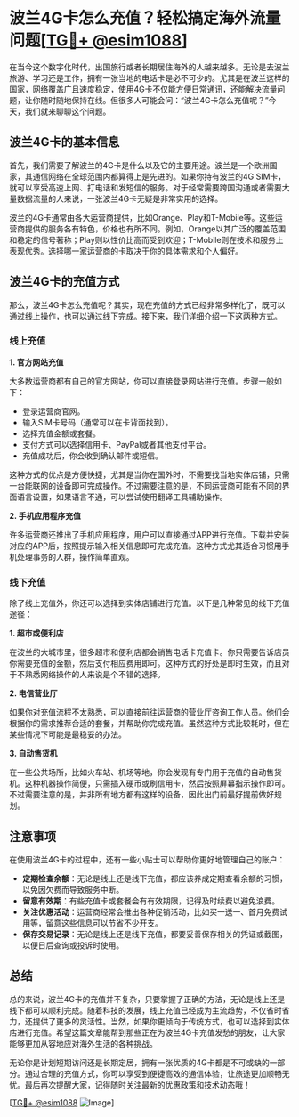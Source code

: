 # 波兰4G卡怎么充值？轻松搞定海外流量问题[[TG💪+ @esim1088](https://t.me/s/esim1088)]

在当今这个数字化时代，出国旅行或者长期居住海外的人越来越多。无论是去波兰旅游、学习还是工作，拥有一张当地的电话卡是必不可少的。尤其是在波兰这样的国家，网络覆盖广且速度稳定，使用4G卡不仅能方便日常通讯，还能解决流量问题，让你随时随地保持在线。但很多人可能会问：“波兰4G卡怎么充值呢？”今天，我们就来聊聊这个问题。

## 波兰4G卡的基本信息

首先，我们需要了解波兰的4G卡是什么以及它的主要用途。波兰是一个欧洲国家，其通信网络在全球范围内都算得上是先进的。如果你持有波兰的4G SIM卡，就可以享受高速上网、打电话和发短信的服务。对于经常需要跨国沟通或者需要大量数据流量的人来说，一张波兰4G卡无疑是非常实用的选择。

波兰的4G卡通常由各大运营商提供，比如Orange、Play和T-Mobile等。这些运营商提供的服务各有特色，价格也有所不同。例如，Orange以其广泛的覆盖范围和稳定的信号著称；Play则以性价比高而受到欢迎；T-Mobile则在技术和服务上表现优秀。选择哪一家运营商的卡取决于你的具体需求和个人偏好。

## 波兰4G卡的充值方式

那么，波兰4G卡怎么充值呢？其实，现在充值的方式已经非常多样化了，既可以通过线上操作，也可以通过线下完成。接下来，我们详细介绍一下这两种方式。

### 线上充值

**1. 官方网站充值**

大多数运营商都有自己的官方网站，你可以直接登录网站进行充值。步骤一般如下：

- 登录运营商官网。
- 输入SIM卡号码（通常可以在卡背面找到）。
- 选择充值金额或套餐。
- 支付方式可以选择信用卡、PayPal或者其他支付平台。
- 充值成功后，你会收到确认邮件或短信。

这种方式的优点是方便快捷，尤其是当你在国外时，不需要找当地实体店铺，只需一台能联网的设备即可完成操作。不过需要注意的是，不同运营商可能有不同的界面语言设置，如果语言不通，可以尝试使用翻译工具辅助操作。

**2. 手机应用程序充值**

许多运营商还推出了手机应用程序，用户可以直接通过APP进行充值。下载并安装对应的APP后，按照提示输入相关信息即可完成充值。这种方式尤其适合习惯用手机处理事务的人群，操作简单直观。

### 线下充值

除了线上充值外，你还可以选择到实体店铺进行充值。以下是几种常见的线下充值途径：

**1. 超市或便利店**

在波兰的大城市里，很多超市和便利店都会销售电话卡充值卡。你只需要告诉店员你需要充值的金额，然后支付相应费用即可。这种方式的好处是即时生效，而且对于不熟悉网络操作的人来说是个不错的选择。

**2. 电信营业厅**

如果你对充值流程不太熟悉，可以直接前往运营商的营业厅咨询工作人员。他们会根据你的需求推荐合适的套餐，并帮助你完成充值。虽然这种方式比较耗时，但在某些情况下可能是最稳妥的办法。

**3. 自动售货机**

在一些公共场所，比如火车站、机场等地，你会发现有专门用于充值的自动售货机。这种机器操作简便，只需插入硬币或刷信用卡，然后按照屏幕指示操作即可。不过需要注意的是，并非所有地方都有这样的设备，因此出门前最好提前做好规划。

## 注意事项

在使用波兰4G卡的过程中，还有一些小贴士可以帮助你更好地管理自己的账户：

- **定期检查余额**：无论是线上还是线下充值，都应该养成定期查看余额的习惯，以免因欠费而导致服务中断。
- **留意有效期**：有些充值卡或套餐会有有效期限，记得及时续费以避免浪费。
- **关注优惠活动**：运营商经常会推出各种促销活动，比如买一送一、首月免费试用等，留意这些信息可以节省不少开支。
- **保存交易记录**：无论是线上还是线下充值，都要妥善保存相关的凭证或截图，以便日后查询或投诉时使用。

## 总结

总的来说，波兰4G卡的充值并不复杂，只要掌握了正确的方法，无论是线上还是线下都可以顺利完成。随着科技的发展，线上充值已经成为主流趋势，不仅省时省力，还提供了更多的灵活性。当然，如果你更倾向于传统方式，也可以选择到实体店进行充值。希望这篇文章能帮到那些正在为波兰4G卡充值发愁的朋友，让大家能够更加从容地应对海外生活的各种挑战。

无论你是计划短期访问还是长期定居，拥有一张优质的4G卡都是不可或缺的一部分。通过合理的充值方式，你可以享受到便捷高效的通信体验，让旅途更加顺畅无忧。最后再次提醒大家，记得随时关注最新的优惠政策和技术动态哦！

[[TG💪+ @esim1088](https://t.me/s/esim1088) ![Image](https://i.postimg.cc/4NQfJmqS/Snipaste-2025-05-13-00-14-12.png)]